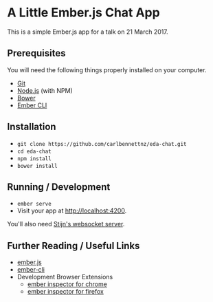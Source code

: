 # A Little Ember.js Chat App

This is a simple Ember.js app for a talk on 21 March 2017.

## Prerequisites

You will need the following things properly installed on your computer.

* [Git](https://git-scm.com/)
* [Node.js](https://nodejs.org/) (with NPM)
* [Bower](https://bower.io/)
* [Ember CLI](https://ember-cli.com/)

## Installation

* `git clone https://github.com/carlbennettnz/eda-chat.git`
* `cd eda-chat`
* `npm install`
* `bower install`

## Running / Development

* `ember serve`
* Visit your app at [http://localhost:4200](http://localhost:4200).

You'll also need [Stijn's websocket server](https://github.com/Procrat/chat-example).

## Further Reading / Useful Links

* [ember.js](http://emberjs.com/)
* [ember-cli](https://ember-cli.com/)
* Development Browser Extensions
  * [ember inspector for chrome](https://chrome.google.com/webstore/detail/ember-inspector/bmdblncegkenkacieihfhpjfppoconhi)
  * [ember inspector for firefox](https://addons.mozilla.org/en-US/firefox/addon/ember-inspector/)

